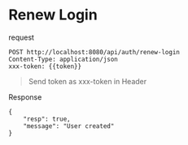 # Renew Login

request

```http request
POST http://localhost:8080/api/auth/renew-login
Content-Type: application/json
xxx-token: {{token}}

```

> Send token as xxx-token in Header

Response

```http request
{
    "resp": true,
    "message": "User created"
}
```